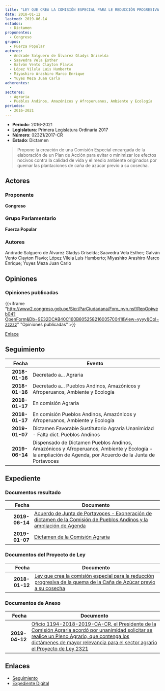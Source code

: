 ```yaml
---
title: "LEY QUE CREA LA COMISIÓN ESPECIAL PARA LE REDUCCIÓN PROGRESIVA DE LA QUEMA DE LA CAÑA DE AZÚCAR PREVIO A SU COSECHA"
date: 2018-01-12
lastmod: 2019-06-14
estados: 
  - Dictamen
proponentes: 
  - Congreso
grupos: 
  - Fuerza Popular
autores: 
  - Andrade Salguero de Álvarez Gladys Griselda
  - Saavedra Vela Esther
  - Galván Vento Clayton Flavio
  - López Vilela Luis Humberto
  - Miyashiro Arashiro Marco Enrique
  - Yuyes Meza Juan Carlo
adherentes: 
  - 
sectores: 
  - Agraria
  - Pueblos Andinos, Amazónicos y Afroperuanos, Ambiente y Ecología
periodos: 
  - 2016-2021
---
```


- **Periodo**: 2016-2021
- **Legislatura**: Primera Legislatura Ordinaria 2017
- **Número**: 02321/2017-CR
- **Estado**: Dictamen

> Propone la creación de una Comisión Especial encargada de la elaboración de un Plan de Acción para evitar o minimizar los efectos nocivos contra la calidad de vida y el medio ambiente originados por quemar las plantaciones de caña de azúcar previo a su cosecha.


## Actores

### Proponente

**Congreso**

### Grupo Parlamentario

**Fuerza Popular**

### Autores

Andrade Salguero de Álvarez Gladys Griselda; Saavedra Vela Esther; Galván Vento Clayton Flavio; López Vilela Luis Humberto; Miyashiro Arashiro Marco Enrique; Yuyes Meza Juan Carlo


## Opiniones

### Opiniones publicadas

{{<iframe "http://www2.congreso.gob.pe/Sicr/ParCiudadana/Foro_pvp.nsf/RepOpiweb04?OpenForm&Db=9E32DCAB40C160B80525821600570041&View=yyyy&Col=zzzzz" "Opiniones publicadas" >}}

[Enlace](http://www2.congreso.gob.pe/Sicr/ParCiudadana/Foro_pvp.nsf/RepOpiweb04?OpenForm&Db=9E32DCAB40C160B80525821600570041&View=yyyy&Col=zzzzz)

## Seguimiento

| Fecha | Evento |
|------:|--------|
| **2018-01-16** | Decretado a... Agraria|
| **2018-01-16** | Decretado a... Pueblos Andinos, Amazónicos y Afroperuanos, Ambiente y Ecología|
| **2018-01-17** | En comisión Agraria|
| **2018-01-17** | En comisión Pueblos Andinos, Amazónicos y Afroperuanos, Ambiente y Ecología|
| **2019-01-07** | Dictamen Favorable Sustitutorio Agraria Unanimidad - Falta dict. Pueblos Andinos|
| **2019-06-14** | Dispensado de Dictamen Pueblos Andinos, Amazónicos y Afroperuanos, Ambiente y Ecología - la ampliación de Agenda, por Acuerdo de la Junta de Portavoces|


## Expediente


### Documentos resultado

| Fecha | Documento |
|------:|--------|
| **2019-06-14** | [Acuerdo de Junta de Portavoces - Exoneración de dictamen de la Comisión de Pueblos Andinos y la ampliación de Agenda](http://www.leyes.congreso.gob.pe/Documentos/2016_2021/Acuerdos/Junta_Portavoces/AJP0232120190614.pdf) |
| **2019-01-07** | [Dictamen de la Comisión Agraria](http://www.leyes.congreso.gob.pe/Documentos/2016_2021/Dictamenes/Proyectos_de_Ley/02321DC01MAY20190107.pdf) |

### Documentos del Proyecto de Ley

| Fecha | Documento |
|------:|--------|
| **2018-01-12** | [Ley que crea la comisión especial para la reducción progresiva de la quema de la Caña de Azúcar previo a su cosecha](http://www.leyes.congreso.gob.pe/Documentos/2016_2021/Proyectos_de_Ley_y_de_Resoluciones_Legislativas/PL0232120180112.pdf) |

### Documentos de Anexo

| Fecha | Documento |
|------:|--------|
| **2019-04-12** | [Oficio 1194-2018-2019-CA-CR, el Presidente de la Comisión Agraria acordó por unanimidad solicitar se realice un Pleno Agrario, que contenga los dictámenes de mayor relevancia para el sector agrario el Proyecto de Ley 2321](http://www.leyes.congreso.gob.pe/Documentos/2016_2021/Oficios/Comisiones_Ordinarias/OFICIO-1194-2018-2019-CA-CR.pdf) |

## Enlaces 

- [Seguimiento](http://www2.congreso.gob.pe/Sicr/TraDocEstProc/CLProLey2016.nsf/f7fff46988ca05b1052578e100829cc7/b41d5f1102c0538a05258216006fc871?OpenDocument)
- [Expediente Digital](http://www2.congreso.gob.pe/Sicr/TraDocEstProc/CLProLey2016.nsf/f7fff46988ca05b1052578e100829cc7/b41d5f1102c0538a05258216006fc871?OpenDocument&Click=05257FB7005EB655.eb71d0cf91d8294e05256cdf006b5706/$Body/0.1C6C)
